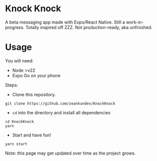 # Knock Knock
A beta messaging app made with Expo/React Native. Still a work-in-progress. Totally inspired off ZZZ. Not production-ready, aka unfinished.

# Usage
You will need:
- Node >v22
- Expo Go on your phone

Steps:
- Clone this repository.
```
git clone https://github.com/zeankundev/KnockKnock
```
- `cd` into the directory and install all dependencies
```
cd KnockKnock
yarn
```
- Start and have fun!
```
yarn start
```
Note: this page may get updated over time as the project grows.